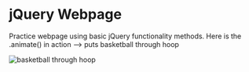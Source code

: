 # jQuery Webpage

Practice webpage using basic jQuery functionality methods. Here is the .animate() in action --> puts basketball through hoop

![basketball through hoop](https://media.giphy.com/media/tHA03fHhiM06dW2o8Q/giphy.gif)
